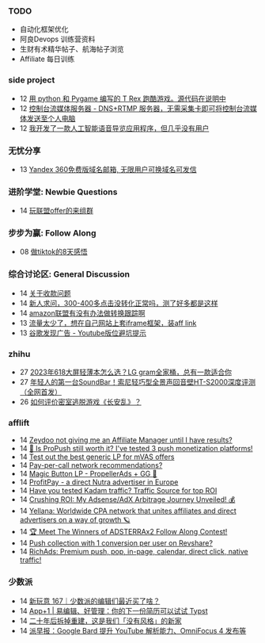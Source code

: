 ### TODO
-  自动化框架优化
-  阿良Devops 训练营资料
-  生财有术精华帖子、航海帖子浏览
-  Affiliate 每日训练

### side project
<!-- sideproject:START -->
-  12 [用 python 和 Pygame 编写的 T Rex 跑酷游戏。源代码在说明中](https://www.youtube.com/watch?v=pZySIXSelCA)
-  12 [控制台流媒体服务器 - DNS+RTMP 服务器，无需采集卡即可将控制台流媒体发送至个人电脑](https://github.com/Aioros/console-streaming-server)
-  12 [我开发了一款人工智能语音导览应用程序，但几乎没有用户](https://www.reddit.com/r/SideProject/comments/18gpp0e/ive_built_an_ai_audio_tour_app_but_have_almost_no/)<!-- sideproject:END -->


### 无忧分享
<!-- ruyo:START -->
-  13 [Yandex 360免费版域名邮箱, 无限用户可换域名可发信](https://51.ruyo.net/18565.html)<!-- ruyo:END -->

### 进阶学堂: Newbie Questions
<!-- advertcn1:START -->
-  14 [玩联盟offer的来组群](https://www.advertcn.com/thread-113306-1-1.html)<!-- advertcn1:END -->

### 步步为赢: Follow Along
<!-- advertcn2:START -->
-  08 [做tiktok的8天感悟](https://www.advertcn.com/thread-113232-1-1.html)<!-- advertcn2:END -->

### 综合讨论区: General Discussion
<!-- advertcn3:START -->
-  14 [关于收款问题](https://www.advertcn.com/thread-113308-1-1.html)
-  14 [新人求问，300-400多点击没转化正常吗，测了好多都是这样](https://www.advertcn.com/thread-113302-1-1.html)
-  14 [amazon联盟有没有办法做转换跟踪啊](https://www.advertcn.com/thread-113298-1-1.html)
-  13 [流量太少了，想在自己网站上套iframe框架，装aff link](https://www.advertcn.com/thread-113296-1-1.html)
-  13 [谷歌发现广告 - Youtube版位避坑提示](https://www.advertcn.com/thread-113295-1-1.html)<!-- advertcn3:END -->


### zhihu
<!-- zhihu:START -->
-  27 [2023年618大屏轻薄本怎么选？LG gram全家桶，总有一款适合你](http://zhuanlan.zhihu.com/p/632641888?utm_campaign=rss&utm_medium=rss&utm_source=rss&utm_content=title)
-  27 [年轻人的第一台SoundBar！索尼轻巧型全景声回音壁HT-S2000深度评测（全网首发）](http://zhuanlan.zhihu.com/p/630990296?utm_campaign=rss&utm_medium=rss&utm_source=rss&utm_content=title)
-  26 [如何评价密室逃脱游戏《长安乱》？](http://www.zhihu.com/question/563950552/answer/3045961312?utm_campaign=rss&utm_medium=rss&utm_source=rss&utm_content=title)<!-- zhihu:END -->

### afflift
<!-- afflift:START -->
-  14 [Zeydoo not giving me an Affiliate Manager until I have results?](https://afflift.com/f/threads/zeydoo-not-giving-me-an-affiliate-manager-until-i-have-results.12272/)
-  14 [🔔 Is ProPush still worth it? I&#39;ve tested 3 push monetization platforms!](https://afflift.com/f/threads/%F0%9F%94%94-is-propush-still-worth-it-ive-tested-3-push-monetization-platforms.12275/)
-  14 [Test out the best generic LP for mVAS offers](https://afflift.com/f/threads/test-out-the-best-generic-lp-for-mvas-offers.12276/)
-  14 [Pay-per-call network recommendations?](https://afflift.com/f/threads/pay-per-call-network-recommendations.12271/)
-  14 [Magic Button LP - PropellerAds + GG 
🚀](https://afflift.com/f/threads/magic-button-lp-propellerads-gg-%F0%9F%9A%80.12269/)
-  14 [ProfitPay - a direct Nutra advertiser in Europe](https://afflift.com/f/threads/profitpay-a-direct-nutra-advertiser-in-europe.12201/)
-  14 [Have you tested Kadam traffic? Traffic Source for top ROI](https://afflift.com/f/threads/have-you-tested-kadam-traffic-traffic-source-for-top-roi.12209/)
-  14 [Crushing ROI: My Adsense/AdX Arbitrage Journey Unveiled! 💰](https://afflift.com/f/threads/crushing-roi-my-adsense-adx-arbitrage-journey-unveiled-%F0%9F%92%B0.12228/)
-  14 [Yellana: Worldwide CPA network that unites affiliates and direct advertisers on a way of growth 🪐](https://afflift.com/f/threads/yellana-worldwide-cpa-network-that-unites-affiliates-and-direct-advertisers-on-a-way-of-growth-%F0%9F%AA%90.10512/)
-  14 [🏆 Meet The Winners of ADSTERRAx2 Follow Along Contest!](https://afflift.com/f/threads/%F0%9F%8F%86-meet-the-winners-of-adsterrax2-follow-along-contest.12273/)
-  14 [Push collection with 1 conversion per user on Revshare?](https://afflift.com/f/threads/push-collection-with-1-conversion-per-user-on-revshare.12177/)
-  14 [RichAds: Premium push, pop, in-page, calendar, direct click, native traffic!](https://afflift.com/f/threads/richads-premium-push-pop-in-page-calendar-direct-click-native-traffic.991/)<!-- afflift:END -->

### 少数派
<!-- sspai:START -->
-  14 [新玩意 167｜少数派的编辑们最近买了啥？](https://sspai.com/post/85074)
-  14 [App+1 | 易编辑、好管理：你的下一份简历可以试试 Typst](https://sspai.com/post/85051)
-  14 [二十年后拆掉重建，这是我们「没有风格」的新家](https://sspai.com/post/85035)
-  14 [派早报：Google Bard 提升 YouTube 解析能力、OmniFocus 4 发布等](https://sspai.com/post/85058)<!-- sspai:END -->
